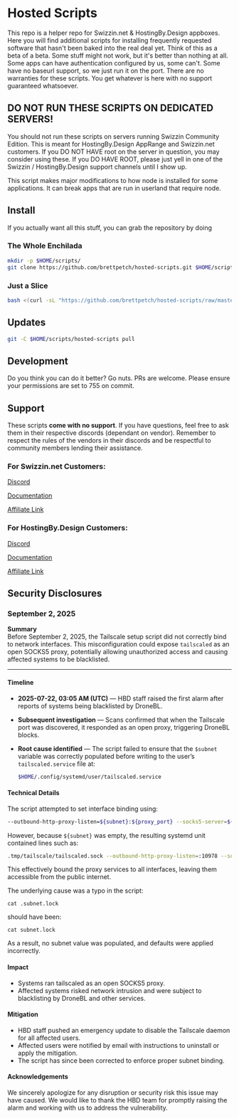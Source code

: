 # Hosted Scripts

This repo is a helper repo for Swizzin.net & HostingBy.Design appboxes. Here you will find additional scripts for installing frequently requested software that hasn't been baked into the real deal yet. Think of this as a beta of a beta. Some stuff might not work, but it's better than nothing at all. Some apps can have authentication configured by us, some can't. Some have no baseurl support, so we just run it on the port. There are no warranties for these scripts. You get whatever is here with no support guaranteed whatsoever. 

## DO NOT RUN THESE SCRIPTS ON DEDICATED SERVERS!
You should not run these scripts on servers running Swizzin Community Edition. This is meant for HostingBy.Design AppRange and Swizzin.net customers. If you DO NOT HAVE root on the server in question, you may consider using these. If you DO HAVE ROOT, please just yell in one of the Swizzin / HostingBy.Design support channels until I show up.

This script makes major modifications to how node is installed for some applications. It can break apps that are run in userland that require node. 

## Install
If you actually want all this stuff, you can grab the repository by doing 

### The Whole Enchilada
```bash
mkdir -p $HOME/scripts/
git clone https://github.com/brettpetch/hosted-scripts.git $HOME/scripts/hosted-scripts
```

### Just a Slice
```bash
bash <(curl -sL "https://github.com/brettpetch/hosted-scripts/raw/master/scriptname.sh")
```

## Updates

```bash
git -C $HOME/scripts/hosted-scripts pull
```

## Development
Do you think you can do it better? Go nuts. PRs are welcome. Please ensure your permissions are set to 755 on commit.

## Support
These scripts **come with no support**. If you have questions, feel free to ask them in their respective discords (dependant on vendor). Remember to respect the rules of the vendors in their discords and be respectful to community members lending their assistance.

### For Swizzin.net Customers: 

[Discord](https://discord.gg/2esbu2N)

[Documentation](https://docs.swizzin.net)

[Affiliate Link](https://clients.swizzin.net/aff.php?aff=33)

### For HostingBy.Design Customers: 

[Discord](https://discord.gg/wv67teS)

[Documentation](https://docs.hostingby.design/)

[Affiliate Link](https://my.hostingby.design/aff.php?aff=1119)



## Security Disclosures

### September 2, 2025

**Summary**  
Before September 2, 2025, the Tailscale setup script did not correctly bind to network interfaces. This misconfiguration could expose `tailscaled` as an open SOCKS5 proxy, potentially allowing unauthorized access and causing affected systems to be blacklisted.

---

#### Timeline
- **2025-07-22, 03:05 AM (UTC)** — HBD staff raised the first alarm after reports of systems being blacklisted by DroneBL.  
- **Subsequent investigation** — Scans confirmed that when the Tailscale port was discovered, it responded as an open proxy, triggering DroneBL blocks.  
- **Root cause identified** — The script failed to ensure that the `$subnet` variable was correctly populated before writing to the user’s `tailscaled.service` file at:  

  ```bash
  $HOME/.config/systemd/user/tailscaled.service
  ```

#### Technical Details
The script attempted to set interface binding using:

  ```bash
  --outbound-http-proxy-listen=${subnet}:${proxy_port} --socks5-server=${subnet}:${socks5_port}
  ```

However, because `${subnet}` was empty, the resulting systemd unit contained lines such as:

  ```bash
  .tmp/tailscale/tailscaled.sock --outbound-http-proxy-listen=:10978 --socks5-server=:8001
  ```

This effectively bound the proxy services to all interfaces, leaving them accessible from the public internet.

The underlying cause was a typo in the script:
```
cat .subnet.lock
```
should have been:
```
cat subnet.lock
```

As a result, no subnet value was populated, and defaults were applied incorrectly.

#### Impact

- Systems ran tailscaled as an open SOCKS5 proxy.
- Affected systems risked network intrusion and were subject to blacklisting by DroneBL and other services.

#### Mitigation

- HBD staff pushed an emergency update to disable the Tailscale daemon for all affected users.
- Affected users were notified by email with instructions to uninstall or apply the mitigation.
- The script has since been corrected to enforce proper subnet binding.

#### Acknowledgements

We sincerely apologize for any disruption or security risk this issue may have caused.
We would like to thank the HBD team for promptly raising the alarm and working with us to address the vulnerability.
